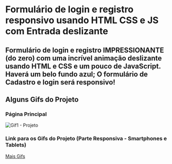 # Formulário de login e registro responsivo usando HTML CSS e JS com Entrada deslizante

## Formulário de login e registro IMPRESSIONANTE (do zero) com uma incrível animação deslizante usando HTML e CSS e um pouco de JavaScript. Haverá um belo fundo azul; O formulário de Cadastro e login será responsivo!

## Alguns Gifs do Projeto
### Página Principal
![Gif1 - Projeto](https://github.com/Wes1738/Formulario-de-login-e-registro-responsivo-usando-HTML-CSS-e-JS/blob/master/Gifs/Projeto.gif)

### Link para os Gifs do Projeto (Parte Responsiva - Smartphones e Tablets)
[Mais Gifs](https://github.com/Wes1738/Formulario-de-login-e-registro-responsivo-usando-HTML-CSS-e-JS/tree/master/Gifs)
